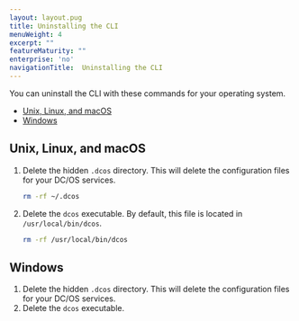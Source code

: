 ```yaml
---
layout: layout.pug
title: Uninstalling the CLI
menuWeight: 4
excerpt: ""
featureMaturity: ""
enterprise: 'no'
navigationTitle:  Uninstalling the CLI
---
```


<!-- This source repo for this topic is https://github.com/dcos/dcos-docs -->


You can uninstall the CLI with these commands for your operating system.

- [Unix, Linux, and macOS](#unixlinuxosx)
- [Windows](#windows)

## <a name="unixlinuxosx"></a>Unix, Linux, and macOS

1.  Delete the hidden `.dcos` directory. This will delete the configuration files for your DC/OS services.

    ```bash
    rm -rf ~/.dcos
    ```
    
1.  Delete the `dcos` executable.  By default, this file is located in `/usr/local/bin/dcos`.

    ```bash
    rm -rf /usr/local/bin/dcos
    ```

## <a name="windows"></a>Windows

1.  Delete the hidden `.dcos` directory. This will delete the configuration files for your DC/OS services. 
1.  Delete the `dcos` executable.  
